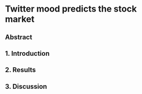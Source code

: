 # Twitter mood predicts the stock market

## Abstract


## 1. Introduction

## 2. Results

## 3. Discussion


